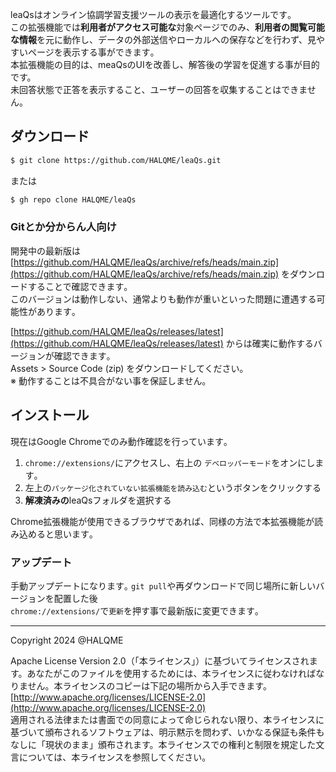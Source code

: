 leaQsはオンライン協調学習支援ツールの表示を最適化するツールです｡  
この拡張機能では**利用者がアクセス可能な**対象ページでのみ、**利用者の閲覧可能な情報**を元に動作し、データの外部送信やローカルへの保存などを行わず、見やすいページを表示する事ができます｡  
本拡張機能の目的は、meaQsのUIを改善し、解答後の学習を促進する事が目的です。  
未回答状態で正答を表示すること、ユーザーの回答を収集することはできません。  

## ダウンロード
```bash
$ git clone https://github.com/HALQME/leaQs.git
```

または  

```bash
$ gh repo clone HALQME/leaQs
```
### Gitとか分からん人向け

開発中の最新版は [https://github.com/HALQME/leaQs/archive/refs/heads/main.zip](https://github.com/HALQME/leaQs/archive/refs/heads/main.zip) をダウンロードすることで確認できます｡  
このバージョンは動作しない、通常よりも動作が重いといった問題に遭遇する可能性があります｡  

[https://github.com/HALQME/leaQs/releases/latest](https://github.com/HALQME/leaQs/releases/latest) からは確実に動作するバージョンが確認できます｡  
Assets > Source Code (zip) をダウンロードしてください｡  
※ 動作することは不具合がない事を保証しません｡

## インストール
現在はGoogle Chromeでのみ動作確認を行っています｡  

1. `chrome://extensions/`にアクセスし、右上の `デベロッパーモード`をオンにします｡
2. 左上の`パッケージ化されていない拡張機能を読み込む`というボタンをクリックする
3. **解凍済みの**leaQsフォルダを選択する

Chrome拡張機能が使用できるブラウザであれば、同様の方法で本拡張機能が読み込めると思います｡

### アップデート
手動アップデートになります｡ `git pull`や再ダウンロードで同じ場所に新しいバージョンを配置した後  
`chrome://extensions/`で`更新`を押す事で最新版に変更できます｡


---
Copyright 2024 @HALQME

Apache License Version 2.0（「本ライセンス」）に基づいてライセンスされます。あなたがこのファイルを使用するためには、本ライセンスに従わなければなりません。本ライセンスのコピーは下記の場所から入手できます。  
[http://www.apache.org/licenses/LICENSE-2.0](http://www.apache.org/licenses/LICENSE-2.0)  
適用される法律または書面での同意によって命じられない限り、本ライセンスに基づいて頒布されるソフトウェアは、明示黙示を問わず、いかなる保証も条件もなしに「現状のまま」頒布されます。本ライセンスでの権利と制限を規定した文言については、本ライセンスを参照してください。  
